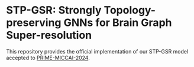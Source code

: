 # STP-GSR: Strongly Topology-preserving GNNs for Brain Graph Super-resolution

This repository provides the official implementation of our STP-GSR model accepted to [PRIME-MICCAI-2024](https://basira-lab.com/prime-miccai-2024/). 